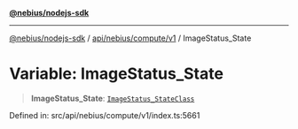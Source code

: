 [**@nebius/nodejs-sdk**](../../../../../README.md)

***

[@nebius/nodejs-sdk](../../../../../README.md) / [api/nebius/compute/v1](../README.md) / ImageStatus\_State

# Variable: ImageStatus\_State

> **ImageStatus\_State**: [`ImageStatus_StateClass`](../type-aliases/ImageStatus_StateClass.md)

Defined in: src/api/nebius/compute/v1/index.ts:5661
